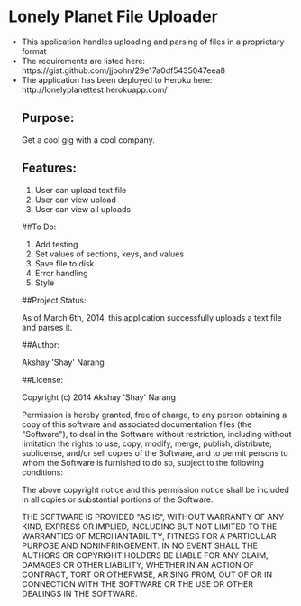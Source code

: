 # Lonely Planet File Uploader

<ul>
<li>This application handles uploading and parsing of files in a proprietary format</li>
<li>The requirements are listed here: https://gist.github.com/jjbohn/29e17a0df5435047eea8</li>
<li>The application has been deployed to Heroku here: http://lonelyplanettest.herokuapp.com/</li>
</ol>

## Purpose:

Get a cool gig with a cool company.

## Features:
<ol>
<li> User can upload text file</li>
<li> User can view upload</li>
<li> User can view all uploads</li>
</ol>

##To Do:

<ol>
<li> Add testing</li>
<li> Set values of sections, keys, and values</li>
<li> Save file to disk</li>
<li> Error handling</li>
<li> Style</li>
</ol>

##Project Status:

As of March 6th, 2014, this application successfully uploads a text file and parses it.

##Author:

Akshay 'Shay' Narang

##License:

Copyright (c) 2014 Akshay 'Shay' Narang

Permission is hereby granted, free of charge, to any person obtaining a copy
of this software and associated documentation files (the "Software"), to deal
in the Software without restriction, including without limitation the rights
to use, copy, modify, merge, publish, distribute, sublicense, and/or sell
copies of the Software, and to permit persons to whom the Software is
furnished to do so, subject to the following conditions:

The above copyright notice and this permission notice shall be included in
all copies or substantial portions of the Software.

THE SOFTWARE IS PROVIDED "AS IS", WITHOUT WARRANTY OF ANY KIND, EXPRESS OR
IMPLIED, INCLUDING BUT NOT LIMITED TO THE WARRANTIES OF MERCHANTABILITY,
FITNESS FOR A PARTICULAR PURPOSE AND NONINFRINGEMENT. IN NO EVENT SHALL THE
AUTHORS OR COPYRIGHT HOLDERS BE LIABLE FOR ANY CLAIM, DAMAGES OR OTHER
LIABILITY, WHETHER IN AN ACTION OF CONTRACT, TORT OR OTHERWISE, ARISING FROM,
OUT OF OR IN CONNECTION WITH THE SOFTWARE OR THE USE OR OTHER DEALINGS IN
THE SOFTWARE.
